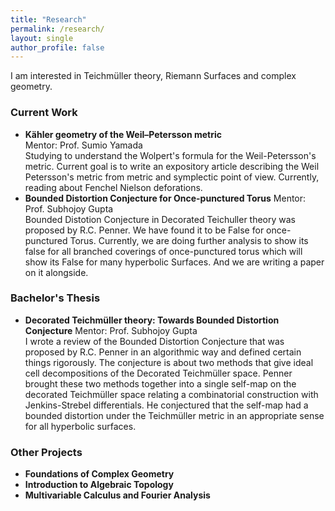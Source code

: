 ```yaml
---
title: "Research"
permalink: /research/
layout: single
author_profile: false
---
```


I am interested in Teichmüller theory, Riemann Surfaces and complex geometry.

### Current Work

- **Kähler geometry of the Weil–Petersson metric**  
  Mentor: Prof. Sumio Yamada<br>
  Studying to understand the Wolpert's formula for the Weil-Petersson's metric. Current goal is to write an expository article describing the Weil Petersson's metric from metric and symplectic point of view. Currently, reading about Fenchel Nielson deforations. 
- **Bounded Distortion Conjecture for Once-punctured Torus** 
  Mentor: Prof. Subhojoy Gupta<br>
  Bounded Distotion Conjecture in Decorated Teichuller theory was proposed by R.C. Penner. We have found it to be False for once-punctured Torus. Currently, we are doing further analysis to show its false for all branched coverings of once-punctured torus which will show its False for many hyperbolic Surfaces. And we are writing a paper on it alongside.
  
### Bachelor's Thesis

- **Decorated Teichmüller theory: Towards Bounded Distortion Conjecture**
  Mentor: Prof. Subhojoy Gupta<br>
  I wrote a review of the Bounded Distortion Conjecture that was proposed by R.C. Penner in an algorithmic way and defined certain things rigorously. The conjecture is about two methods that give ideal cell decompositions of the Decorated Teichmüller space. Penner brought these two methods together into a single self-map on the decorated Teichmüller space relating a combinatorial construction with Jenkins-Strebel differentials. 
  He conjectured that the self-map had a bounded distortion under the Teichmüller metric in an appropriate sense for all hyperbolic surfaces.
  
### Other Projects
- **Foundations of Complex Geometry**
- **Introduction to Algebraic Topology**
- **Multivariable Calculus and Fourier Analysis**
   
  
